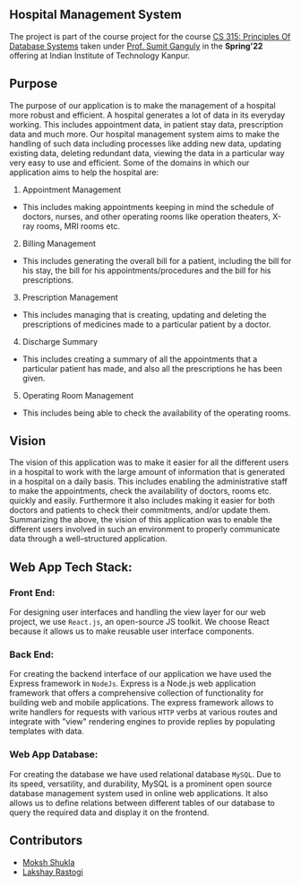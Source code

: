 ## Hospital Management System

The project is part of the course project for the course [CS 315: Principles Of Database Systems](https://www.cse.iitk.ac.in/pages/CS315.html) taken under [Prof. Sumit Ganguly](https://www.cse.iitk.ac.in/users/sganguly/) in the **Spring'22** offering at Indian Institute of Technology Kanpur.

## Purpose

The purpose of our application is to make the management of a hospital more robust and efficient. A hospital generates a lot of data in its everyday working. This includes appointment data, in patient stay data, prescription data and much more.
Our hospital management system aims to make the handling of such data including processes like adding new data, updating existing data, deleting redundant data, viewing the data in a particular way very easy to use and efficient.
Some of the domains in which our application aims to help the hospital are: 
1. Appointment Management
-  This includes making appointments keeping in mind the schedule of doctors, nurses, and other operating rooms like operation theaters, X-ray rooms, MRI rooms etc.
2. Billing Management
- This includes generating the overall bill for a patient, including the bill for his stay,
the bill for his appointments/procedures and the bill for his prescriptions. 
3. Prescription Management
- This includes managing that is creating, updating and deleting the prescriptions of medicines made to a particular patient by a doctor.
4. Discharge Summary
- This includes creating a summary of all the appointments that a particular patient
has made, and also all the prescriptions he has been given. 
5. Operating Room Management
- This includes being able to check the availability of the operating rooms.

## Vision
The vision of this application was to make it easier for all the different users in a hospital to work with the large amount of information that is generated in a hospital on a daily basis. This includes enabling the administrative staff to make the appointments, check the availability of doctors, rooms etc. quickly and easily. Furthermore it also includes making it easier for both doctors and patients to check their commitments, and/or update them.
Summarizing the above, the vision of this application was to enable the different users involved in such an environment to properly communicate data through a well–structured application.

## Web App Tech Stack:

### Front End:
For designing user interfaces and handling the view layer for our web project, we use `React.js`, an open-source JS toolkit. We choose React because it allows us to make reusable user interface components.

### Back End:
For creating the backend interface of our application we have used the Express framework in `NodeJs`. Express is a Node.js web application framework that offers a comprehensive collection of functionality for building web and mobile applications. The express framework allows to write handlers for requests with various `HTTP` verbs at various routes and integrate with "view" rendering engines to provide replies by populating templates with data.

### Web App Database:
For creating the database we have used relational database `MySQL`. Due to its speed, versatility, and durability, MySQL is a prominent open source database management system used in online web applications. It also allows us to define relations between different tables of our database to query the required data and display it on the frontend.

## Contributors
* [Moksh Shukla](https://github.com/moksh-shukla)
* [Lakshay Rastogi](https://github.com/lakshayr31)


